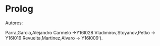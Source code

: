 # Prolog

Autores:

Parra,Garcia,Alejandro Carmelo ->Y16I028
Vladimirov,Stoyanov,Petko -> Y16I019
Revuelta,Martinez,Alvaro -> Y16I009').
